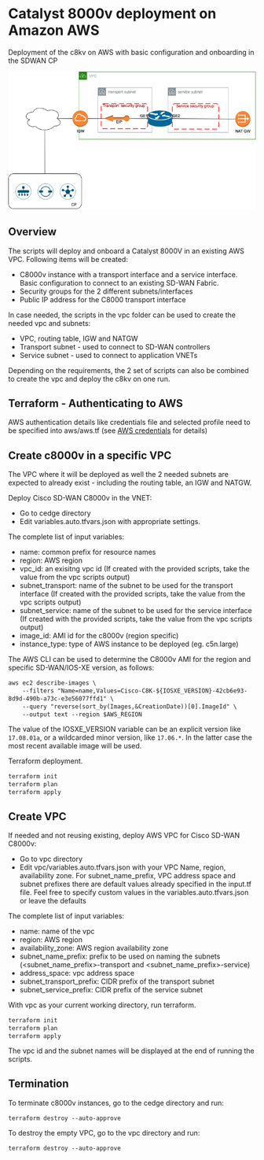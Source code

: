 # Catalyst 8000v deployment on Amazon AWS

Deployment of the c8kv on AWS with basic configuration and onboarding in the SDWAN CP

![C8KV Deployment](cedge_deployment_aws.png)

## Overview

The scripts will deploy and onboard a Catalyst 8000V in an existing AWS VPC. Following items will be created:

- C8000v instance with a transport interface and a service interface. Basic configuration to connect to an existing SD-WAN Fabric.
- Security groups for the 2 different subnets/interfaces
- Public IP address for the C8000 transport interface

In case needed, the scripts in the vpc folder can be used to create the needed vpc and subnets:

- VPC, routing table, IGW and NATGW
- Transport subnet - used to connect to SD-WAN controllers
- Service subnet - used to connect to application VNETs

Depending on the requirements, the 2 set of scripts can also be combined to create the vpc and deploy the c8kv on one run.

## Terraform - Authenticating to AWS

AWS authentication details like credentials file and selected profile need to be specified into aws/aws.tf
(see [AWS credentials](https://docs.aws.amazon.com/cli/latest/userguide/cli-configure-files.html) for details)

## Create c8000v in a specific VPC

The VPC where it will be deployed as well the 2 needed subnets are expected to already exist - including the routing table, an IGW and NATGW.

Deploy Cisco SD-WAN C8000v in the VNET:

- Go to cedge directory
- Edit variables.auto.tfvars.json with appropriate settings.

The complete list of input variables:

- name: common prefix for resource names
- region: AWS region
- vpc_id: an exisitng vpc id (If created with the provided scripts, take the value from the vpc scripts output)
- subnet_transport: name of the subnet to be used for the transport interface (If created with the provided scripts, take the value from the vpc scripts output)
- subnet_service: name of the subnet to be used for the service interface   (If created with the provided scripts, take the value from the vpc scripts output)
- image_id: AMI id for the c8000v (region specific)
- instance_type: type of AWS instance to be deployed (eg. c5n.large)

The AWS CLI can be used to determine the C8000v AMI for the region and specific SD-WAN/IOS-XE version, as follows:

    aws ec2 describe-images \
        --filters "Name=name,Values=Cisco-C8K-${IOSXE_VERSION}-42cb6e93-8d9d-490b-a73c-e3e56077ffd1" \
        --query "reverse(sort_by(Images,&CreationDate))[0].ImageId" \
        --output text --region $AWS_REGION

The value of the IOSXE_VERSION variable can be an explicit version like `17.08.01a`, or a wildcarded minor version, like `17.06.*`. In the latter case the most recent available image will be used.

Terraform deployment.

    terraform init
    terraform plan
    terraform apply

## Create VPC

If needed and not reusing existing, deploy AWS VPC for Cisco SD-WAN C8000v:

- Go to vpc directory
- Edit vpc/variables.auto.tfvars.json with your VPC Name, region, availability zone.
For subnet_name_prefix, VPC address space and subnet prefixes there are default values already specified in the input.tf file. Feel free to specify custom values in the variables.auto.tfvars.json or leave the defaults

The complete list of input variables:

- name: name of the vpc
- region: AWS region
- availability_zone: AWS region availability zone
- subnet_name_prefix: prefix to be used on naming the subnets (<subnet_name_prefix>-transport and <subnet_name_prefix>-service)
- address_space:   vpc address space
- subnet_transport_prefix: CIDR prefix of the transport subnet
- subnet_service_prefix: CIDR prefix of the service subnet

With vpc as your current working directory, run terraform.

    terraform init
    terraform plan
    terraform apply

The vpc id and the subnet names will be displayed at the end of running the scripts.

## Termination

To terminate c8000v instances, go to the cedge directory and run:

    terraform destroy --auto-approve

To destroy the empty VPC, go to the vpc directory and run:

    terraform destroy --auto-approve
